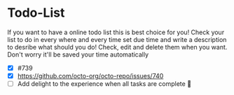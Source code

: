# Todo-List
If you want to have a online todo list this is best choice for you!
Check your list to do in every where and every time
set due time and write a description to desribe what should you do!
Check, edit and delete them when you want. Don't worry it'll be saved your time automatically

- [x] #739
- [x] https://github.com/octo-org/octo-repo/issues/740
- [ ] Add delight to the experience when all tasks are complete :tada:
